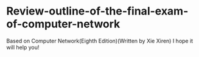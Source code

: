 # Review-outline-of-the-final-exam-of-computer-network
Based on Computer Network(Eighth Edition)(Written by Xie Xiren)
I hope it will help you!
